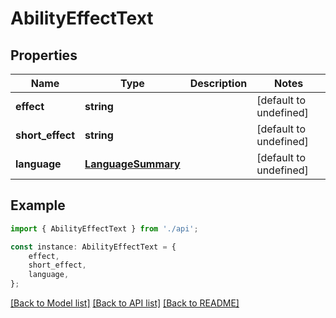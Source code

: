 # AbilityEffectText


## Properties

Name | Type | Description | Notes
------------ | ------------- | ------------- | -------------
**effect** | **string** |  | [default to undefined]
**short_effect** | **string** |  | [default to undefined]
**language** | [**LanguageSummary**](LanguageSummary.md) |  | [default to undefined]

## Example

```typescript
import { AbilityEffectText } from './api';

const instance: AbilityEffectText = {
    effect,
    short_effect,
    language,
};
```

[[Back to Model list]](../README.md#documentation-for-models) [[Back to API list]](../README.md#documentation-for-api-endpoints) [[Back to README]](../README.md)
